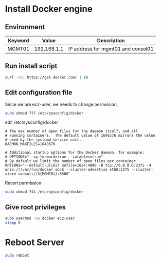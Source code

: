 # Install Docker engine

## Environment

Keyword     | Value     | Description
----        | ----      | ----
MGMT01      | 192.168.1.1   | IP address for mgmt01 and consol01


## Run install script

~~~bash
curl -sSL https://get.docker.com/ | sh
~~~

## Edit configuration file

Since we are ec2-user, we needs to change permission,

~~~bash
sudo chmod 777 /etc/sysconfig/docker
~~~

edit /etc/sysconfig/docker

~~~text
# The max number of open files for the daemon itself, and all
# running containers.  The default value of 1048576 mirrors the value
# used by the systemd service unit.
DAEMON_MAXFILES=1048576

# Additional startup options for the Docker daemon, for example:
# OPTIONS="--ip-forward=true --iptables=true"
# By default we limit the number of open files per container
OPTIONS="--default-ulimit nofile=1024:4096 -H tcp://0.0.0.0:2375 -H unix:///var/run/docker.sock --cluster-advertise eth0:2375 --cluster-store consul://${MGMT01}:8500"
~~~

Revert permission

~~~bash
sudo chmod 744 /etc/sysconfig/docker
~~~

## Give root privileges

~~~bash
sudo usermod -aG docker ec2-user
sleep 5
~~~

# Reboot Server

~~~bash
sudo reboot
~~~
